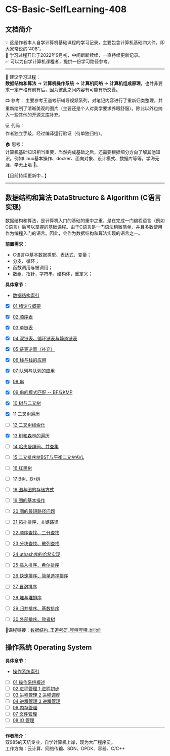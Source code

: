 # CS-Basic-SelfLearning-408

## 文档简介
💡 这是作者本人自学计算机基础课程的学习记录，主要包含计算机基础四大件，即大家常说的“408”。  
🚩 学习过程开启于2022年9月初，中间断断续续，一直持续更新记录。  
✅ 可以为自学计算机课程者，提供一份学习路径参考。

-------------------------------------------------------------------

🔑 建议学习过程：   
**数据结构和算法** -> **计算机操作系统** -> **计算机网络** -> **计算机组成原理**，也并非要求一定严格有前有后，因为彼此之间内容有可能有所交叠。

📺 参考： 
主要参考王道考研辅导视频系列，对笔记内容进行了重新归类整理，并重新绘制了清晰美观的图片（主要还是个人对美学要求养眼舒服）。除此以外也纳入一些其他的开源文库补充。  

💻 代码：  
作者独立手敲，经过编译运行验证（待单独归档）。 

🏠 思考：  
计算机基础知识相当重要，当然完成基础之后，还需要根据细分方向了解其他知识。例如Linux基本操作、docker、面向对象、设计模式、数据库等等。学海无涯，学无止境 🤣。

【目前持续更新中...】

-------------------------------------------------------------------

## 数据结构和算法 DataStructure & Algorithm (C语言实现) 

数据结构和算法，是计算机入门的基础的重中之重，是在完成一门编程语言（例如C语言）后可以掌握的基础课程。由于C语言是一门语法稍微简单，并且多数使用作为编程入门的语言。因此，会作为数据结构和算法实现的语言之一。

**前置需求**：
- C语言中基本数据类型、表达式、变量；
- 分支、循环；
- 函数调用与被调用；
- 数组、指针，字符串，结构体，重定义；
  
**具体章节**：
- [数据结构索引](【DSA】数据结构与算法（C语言版本）/数据结构索引.md)
- [x] [01 绪论与概要](【DSA】数据结构与算法（C语言版本）/01%20绪论与概要.md)
- [x] [02 顺序表](【DSA】数据结构与算法（C语言版本）/02%20顺序表.md)
- [x] [03 单链表](【DSA】数据结构与算法（C语言版本）/03%20单链表.md)
- [x] [04 双链表、循环链表与静态链表](【DSA】数据结构与算法（C语言版本）/04%20双链表、循环链表与静态链表.md)
- [x] [05 链表逆置（补充）](【DSA】数据结构与算法（C语言版本）/05%20链表逆置.md)
- [x] [06 栈与栈的应用](【DSA】数据结构与算法（C语言版本）/06%20栈与栈的应用.md)
- [x] [07 队列与队列的应用](【DSA】数据结构与算法（C语言版本）/07%20队列与队列的应用.md)
- [x] [08 串](【DSA】数据结构与算法（C语言版本）/08%20串.md)
- [x] [09 串的模式匹配 -- BF与KMP](【DSA】数据结构与算法（C语言版本）/09%20串的模式匹配%20--%20BF与KMP.md)
- [x] [10 树与二叉树](【DSA】数据结构与算法（C语言版本）/10%20树与二叉树.md)
- [x] [11 二叉树遍历](【DSA】数据结构与算法（C语言版本）/11%20二叉树遍历.md)
- [ ] [12 二叉树线索化](【DSA】数据结构与算法（C语言版本）/12%20二叉树线索化.md)
- [x] [13 树和森林的遍历](【DSA】数据结构与算法（C语言版本）/13%20树和森林的遍历.md)
- [ ] [14 哈夫曼编码、并查集](【DSA】数据结构与算法（C语言版本）/14%20哈夫曼编码、并查集.md)
- [ ] [15 二叉排序树BST与平衡二叉树AVL](【DSA】数据结构与算法（C语言版本）/15%20二叉排序树BST与平衡二叉树AVL.md)
- [ ] [16 红黑树](【DSA】数据结构与算法（C语言版本）/16%20红黑树.md)
- [ ] [17 B树、B+树](【DSA】数据结构与算法（C语言版本）/17%20B树、B+树.md)
- [ ] [18 图与图的存储方式](【DSA】数据结构与算法（C语言版本）/18%20图与图的存储方式.md)
- [ ] [19 图的基本操作](【DSA】数据结构与算法（C语言版本）/19%20图的基本操作.md)
- [ ] [20 图的最短路径问题](【DSA】数据结构与算法（C语言版本）/20%20图的最短路径问题.md)
- [ ] [21 拓扑排序、关键路径](【DSA】数据结构与算法（C语言版本）/21%20拓扑排序、关键路径.md)
- [ ] [22 顺序查找、二分查找](【DSA】数据结构与算法（C语言版本）/22%20顺序查找、二分查找.md)
- [ ] [23 分块查找、散列查找](【DSA】数据结构与算法（C语言版本）/23%20分块查找、散列查找.md)
- [ ] [24 uthash库的哈希实现](【DSA】数据结构与算法（C语言版本）/24%20uthash库的哈希实现.md)
- [ ] [25 插入排序、希尔排序](【DSA】数据结构与算法（C语言版本）/25%20插入排序、希尔排序.md)
- [ ] [26 快速排序、简单选择排序](【DSA】数据结构与算法（C语言版本）/26%20快速排序、简单选择排序.md)
- [ ] [27 冒泡排序](【DSA】数据结构与算法（C语言版本）/27%20冒泡排序.md)
- [ ] [28 堆与堆排序](【DSA】数据结构与算法（C语言版本）/28%20堆与堆排序.md)
- [ ] [29 归并排序、基数排序](【DSA】数据结构与算法（C语言版本）/29%20归并排序、基数排序.md)
- [ ] [30 外部排序、败者树](【DSA】数据结构与算法（C语言版本）/30%20外部排序、败者树.md)


🔗课程链接：[数据结构_王道考研_哔哩哔哩_bilibili](https://www.bilibili.com/video/BV1b7411N798?p=2&vd_source=a7f0d42b9cbd9285a1aa3d740ec1b3af)

## 操作系统 Operating System

**具体章节**：
- [操作系统索引](【OS】操作系统/操作系统索引.md)
- [ ] [01 操作系统概述](【OS】操作系统/01%20操作系统概述.md)
- [ ] [02 进程管理 1 进程初步](【OS】操作系统/02%20进程管理%201%20进程初步.md)
- [ ] [03 进程管理 2 进程调度](【OS】操作系统/03%20进程管理%202%20进程调度.md)
- [ ] [04 进程管理 3 进程管理](【OS】操作系统/04%20进程管理%203%20进程管理.md)
- [ ] [06 内存管理](【OS】操作系统/06%20内存管理.md)
- [ ] [07 文件管理](【OS】操作系统/07%20文件管理.md)
- [ ] [08 IO 管理](【OS】操作系统/08%20IO%20管理.md)

-------------------------------------------------------------------


**作者简介**：  
双985的天坑专业，自学计算机上岸，现为大厂程序员。  
工作方向：云计算、网络传输、SDN、DPDK、容器、C/C++
